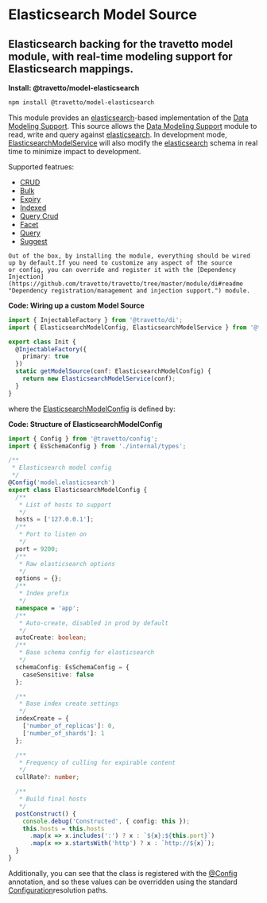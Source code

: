 <!-- This file was generated by the framweork and should not be modified directly -->
<!-- Please modify https://github.com/travetto/travetto/tree/master/module/model-elasticsearch/doc.ts and execute "npm run docs" to rebuild -->
# Elasticsearch Model Source
## Elasticsearch backing for the travetto model module, with real-time modeling support for Elasticsearch mappings.

**Install: @travetto/model-elasticsearch**
```bash
npm install @travetto/model-elasticsearch
```

This module provides an [elasticsearch](https://elastic.co)-based implementation of the [Data Modeling Support](https://github.com/travetto/travetto/tree/master/module/model#readme "Datastore abstraction for core operations.").  This source allows the [Data Modeling Support](https://github.com/travetto/travetto/tree/master/module/model#readme "Datastore abstraction for core operations.") module to read, write and query against [elasticsearch](https://elastic.co). In development mode, [ElasticsearchModelService](https://github.com/travetto/travetto/tree/master/module/model-elasticsearch/src/service.ts#L39) will also modify the [elasticsearch](https://elastic.co) schema in real time to minimize impact to development.

Supported featrues:
   
   *  [CRUD](https://github.com/travetto/travetto/tree/master/module/model/src/service/crud.ts#L11)
   *  [Bulk](https://github.com/travetto/travetto/tree/master/module/model/src/service/bulk.ts#L19)
   *  [Expiry](https://github.com/travetto/travetto/tree/master/module/model/src/service/expiry.ts#L11)
   *  [Indexed](https://github.com/travetto/travetto/tree/master/module/model/src/service/indexed.ts#L11)
   *  [Query Crud](https://github.com/travetto/travetto/tree/master/module/model-query/src/service/crud.ts#L11)
   *  [Facet](https://github.com/travetto/travetto/tree/master/module/model-query/src/service/facet.ts#L12)
   *  [Query](https://github.com/travetto/travetto/tree/master/module/model-query/src/service/query.ts#L10)
   *  [Suggest](https://github.com/travetto/travetto/tree/master/module/model-query/src/service/suggest.ts#L12)

    Out of the box, by installing the module, everything should be wired up by default.If you need to customize any aspect of the source 
    or config, you can override and register it with the [Dependency Injection](https://github.com/travetto/travetto/tree/master/module/di#readme "Dependency registration/management and injection support.") module.

    
**Code: Wiring up a custom Model Source**
```typescript
import { InjectableFactory } from '@travetto/di';
import { ElasticsearchModelConfig, ElasticsearchModelService } from '@travetto/model-elasticsearch';

export class Init {
  @InjectableFactory({
    primary: true
  })
  static getModelSource(conf: ElasticsearchModelConfig) {
    return new ElasticsearchModelService(conf);
  }
}
```

  where the [ElasticsearchModelConfig](https://github.com/travetto/travetto/tree/master/module/model-elasticsearch/src/config.ts#L8) is defined by:

  
**Code: Structure of ElasticsearchModelConfig**
```typescript
import { Config } from '@travetto/config';
import { EsSchemaConfig } from './internal/types';

/**
 * Elasticsearch model config
 */
@Config('model.elasticsearch')
export class ElasticsearchModelConfig {
  /**
   * List of hosts to support
   */
  hosts = ['127.0.0.1'];
  /**
   * Port to listen on
   */
  port = 9200;
  /**
   * Raw elasticsearch options
   */
  options = {};
  /**
   * Index prefix
   */
  namespace = 'app';
  /**
   * Auto-create, disabled in prod by default
   */
  autoCreate: boolean;
  /**
   * Base schema config for elasticsearch
   */
  schemaConfig: EsSchemaConfig = {
    caseSensitive: false
  };

  /**
   * Base index create settings
   */
  indexCreate = {
    ['number_of_replicas']: 0,
    ['number_of_shards']: 1
  };

  /**
   * Frequency of culling for expirable content
   */
  cullRate?: number;

  /**
   * Build final hosts
   */
  postConstruct() {
    console.debug('Constructed', { config: this });
    this.hosts = this.hosts
      .map(x => x.includes(':') ? x : `${x}:${this.port}`)
      .map(x => x.startsWith('http') ? x : `http://${x}`);
  }
}
```

  Additionally, you can see that the class is registered with the [@Config](https://github.com/travetto/travetto/tree/master/module/config/src/decorator.ts#L10) annotation, and so these values can be overridden using the 
  standard [Configuration](https://github.com/travetto/travetto/tree/master/module/config#readme "Environment-aware config management using yaml files")resolution paths.
